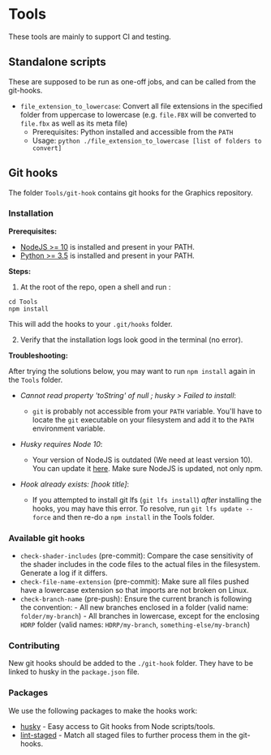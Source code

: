 # Tools

These tools are mainly to support CI and testing.

## Standalone scripts

These are supposed to be run as one-off jobs, and can be called from the git-hooks.

-   `file_extension_to_lowercase`: Convert all file extensions in the specified folder from uppercase to lowercase (e.g. `file.FBX` will be converted to `file.fbx` as well as its meta file)
    - Prerequisites: Python installed and accessible from the `PATH`
    - Usage: `python ./file_extension_to_lowercase [list of folders to convert]`

## Git hooks

The folder `Tools/git-hook` contains git hooks for the Graphics repository.

### Installation

**Prerequisites:**

-   [NodeJS >= 10](https://nodejs.org/en/) is installed and present in your PATH.
-   [Python >= 3.5](https://www.python.org/downloads/) is installed and present in your PATH.

**Steps:**

1. At the root of the repo, open a shell and run :

```
cd Tools
npm install
```

This will add the hooks to your `.git/hooks` folder.

2. Verify that the installation logs look good in the terminal (no error).

**Troubleshooting:**

After trying the solutions below, you may want to run `npm install` again in the `Tools` folder.

-   _Cannot read property 'toString' of null ; husky > Failed to install_:

    -   `git` is probably not accessible from your `PATH` variable. You'll have to locate the `git` executable on your filesystem and add it to the `PATH` environment variable.

-   _Husky requires Node 10_:

    -   Your version of NodeJS is outdated (We need at least version 10). You can update it [here](https://nodejs.org/en/download/). Make sure NodeJS is updated, not only npm.

-   _Hook already exists: [hook title]_:

    -   If you attempted to install git lfs (`git lfs install`) _after_ installing the hooks, you may have this error. To resolve, run `git lfs update --force` and then re-do a `npm install` in the Tools folder.


### Available git hooks

-   `check-shader-includes` (pre-commit): Compare the case sensitivity of the shader includes in the code files to the actual files in the filesystem. Generate a log if it differs.
-   `check-file-name-extension` (pre-commit): Make sure all files pushed have a lowercase extension so that imports are not broken on Linux.
-   `check-branch-name` (pre-push): Ensure the current branch is following the convention: - All new branches enclosed in a folder (valid name: `folder/my-branch`) - All branches in lowercase, except for the enclosing `HDRP` folder (valid names: `HDRP/my-branch`, `something-else/my-branch`)

### Contributing

New git hooks should be added to the `./git-hook` folder. They have to be linked to husky in the `package.json` file.

### Packages

We use the following packages to make the hooks work:

-   [husky](https://github.com/typicode/husky) - Easy access to Git hooks from Node scripts/tools.
-   [lint-staged](https://github.com/okonet/lint-staged) - Match all staged files to further process them in the git-hooks.
